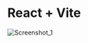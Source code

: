 # React + Vite

![Screenshot_1](https://github.com/Luiggi-piero/mouse-follower/assets/86317658/8331b1ac-840a-47b0-b63c-743d03915e22)
